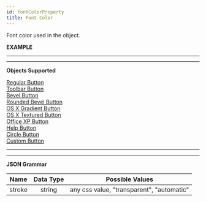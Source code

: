 ```yaml
---
id: fontColorProperty
title: Font Color
---
```


Font color used in the object.

**EXAMPLE**


<p>
<hr>
<hr>

**Objects Supported**

[Regular Button](regularButton.md) <br>
[Toolbar Button](toolbarButton.md)<br>
[Bevel Button](bevelButton.md)<br>
[Rounded Bevel Button](roundedBevelButton.md)<br> 
[OS X Gradient Button](osxGradientButton.md)<br> 
[OS X Textured Button](osxTexturedButton.md)<br> 
[Office XP Button](officeXPButton.md)<br> 
[Help Button](helpButton.md)<br> 
[Circle Button](circleButton.md)<br> 
[Custom Button](customButton.md)<br> 

<p>
<hr>
<hr>

**JSON Grammar**

|Name|Data Type|Possible Values|
|:---:|:---:|---|
|stroke|string | any css value, "transparent", "automatic"|

